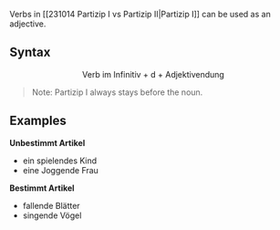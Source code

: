    

Verbs in [[231014 Partizip I vs Partizip II|Partizip I]] can be used as an adjective. 

## Syntax

$$
\text{Verb im Infinitiv + d + Adjektivendung}
$$

> Note: Partizip I always stays before the noun. 

## Examples 
**Unbestimmt Artikel**
- ein spielendes Kind
- eine Joggende Frau

**Bestimmt Artikel**
- fallende Blätter
- singende Vögel





